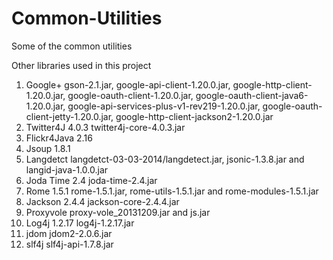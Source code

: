 # Common-Utilities
Some of the common utilities

Other libraries used in this project
1. Google+
   gson-2.1.jar, google-api-client-1.20.0.jar, google-http-client-1.20.0.jar, google-oauth-client-1.20.0.jar, google-oauth-client-java6-1.20.0.jar, google-api-services-plus-v1-rev219-1.20.0.jar, google-oauth-client-jetty-1.20.0.jar, google-http-client-jackson2-1.20.0.jar
2. Twitter4J 4.0.3
   twitter4j-core-4.0.3.jar
3. Flickr4Java 2.16
4. Jsoup 1.8.1
5. Langdetct
   langdetct-03-03-2014/langdetect.jar, jsonic-1.3.8.jar and langid-java-1.0.0.jar
6. Joda Time 2.4
  joda-time-2.4.jar
7. Rome 1.5.1
   rome-1.5.1.jar, rome-utils-1.5.1.jar and rome-modules-1.5.1.jar
8. Jackson 2.4.4
   jackson-core-2.4.4.jar
9. Proxyvole
   proxy-vole_20131209.jar and js.jar
10. Log4j 1.2.17
    log4j-1.2.17.jar
11. jdom
    jdom2-2.0.6.jar
12. slf4j
    slf4j-api-1.7.8.jar
